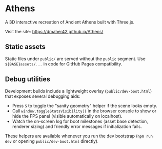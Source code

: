 # Athens

A 3D interactive recreation of Ancient Athens built with Three.js.

Visit the site: https://dmaher42.github.io/Athens/

## Static assets

Static files under `public/` are served without the `public` segment. Use `${BASE}assets/...` in code for GitHub Pages compatibility.

<!-- Rebuild trigger for GitHub Pages deployment -->

## Debug utilities

Development builds include a lightweight overlay (`public/dev-boot.html`) that exposes several debugging aids:

- Press `S` to toggle the "sanity geometry" helper if the scene looks empty.
- Call `window.toggleStatsVisibility()` in the browser console to show or hide the FPS panel (visible automatically on localhost).
- Watch the on-screen log for boot milestones (asset base detection, renderer sizing) and friendly error messages if initialization fails.

These helpers are available whenever you run the dev bootstrap (`npm run dev` or opening `public/dev-boot.html` directly).
